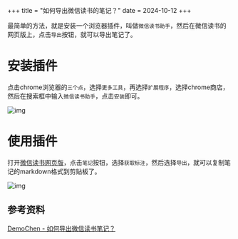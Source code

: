 +++
title = "如何导出微信读书的笔记？"
date = 2024-10-12
+++

最简单的方法，就是安装一个浏览器插件，叫做`微信读书助手`，然后在微信读书的网页版上，点击`导出`按钮，就可以导出笔记了。

# 安装插件
点击chrome浏览器的`三个点`，选择`更多工具`，再选择`扩展程序`，选择chrome商店，然后在搜索框中输入`微信读书助手`，点击`安装`即可。

![img](https://linxz-aliyun.oss-cn-shenzhen.aliyuncs.com/images/wechat-books1.png)

# 使用插件
打开[微信读书网页版](https://weread.qq.com/)，点击`笔记`按钮，选择`获取标注`，然后选择`导出`，就可以复制笔记的markdown格式到剪贴板了。

![img](https://linxz-aliyun.oss-cn-shenzhen.aliyuncs.com/images/wechat-books2.png)

## 参考资料
[DemoChen - 如何导出微信读书笔记？](https://demochen.com/posts/62314/)